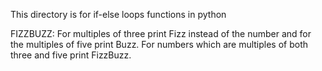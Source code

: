This directory is for if-else loops functions in python

FIZZBUZZ:
 For multiples of three print Fizz instead of the number and for the multiples of five print Buzz. For numbers which are multiples of both three and five print FizzBuzz.
